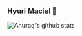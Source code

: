 ### Hyuri Maciel 👋


![Anurag's github stats](https://github-readme-stats.vercel.app/api?HyuriMaciel=anuraghazra&theme=dark&show_icons=true)

<!--
**HyuriMaciel/HyuriMaciel** is a ✨ _special_ ✨ repository because its `README.md` (this file) appears on your GitHub profile.

Here are some ideas to get you started:

- 🔭 I’m currently working on ...
- 🌱 I’m currently learning ...
- 👯 I’m looking to collaborate on ...
- 🤔 I’m looking for help with ...
- 💬 Ask me about ...
- 📫 How to reach me: ...
- 😄 Pronouns: ...
- ⚡ Fun fact: ...
-->
